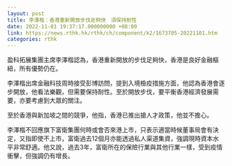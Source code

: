 ```yaml
---
layout: post
title: 李澤楷：香港重新開放步伐足夠快　須保持耐性
date: 2022-11-01 19:37:17.000000000 +08:00
link: https://news.rthk.hk/rthk/ch/component/k2/1673705-20221101.htm
categories: rthk
---
```


盈科拓展集團主席李澤楷認為，香港重新開放的步伐足夠快，香港是良好金融樞紐，所有優勢仍在。

李澤楷出席金融科技周時接受彭博訪問，提到入境檢疫措施方面，他認為香港會逐步開放，他看法樂觀，但需要保持耐性。至於開放步伐，要平衡香港經濟發展需要，亦要考慮到大眾的關注。

至於香港與新加坡之間的競爭，他指，香港已推出搶人才政策，他並不擔心。

李澤楷不回應旗下富衛集團何時或會否來港上市，只表示適當時候董事局會有決定，又指即使不上市，富衛過去12個月亦能透過私人渠道集資，強調現時資本水平非常舒適。他又說，過去3年，富衛所在的保險行業與其他行業一樣，受到疫情衝擊，但強調仍有增長。
